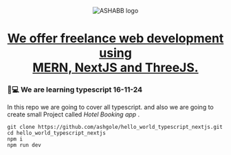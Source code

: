 <p align="center">
  <img src="https://www.ashabb.com/logo.jpg" alt="ASHABB logo" />
</p>
<h1 align='center'>
<a href="https://www.ashabb.com" target="_blank"> We offer freelance web development using <br/> MERN, NextJS and ThreeJS.</a>
</h1>

### 📖💻 We are learning typescript 16-11-24

In this repo we are going to cover all typescript. and also we are going to create small Project called *Hotel Booking app* .


```
git clone https://github.com/ashgole/hello_world_typescript_nextjs.git
cd hello_world_typescript_nextjs
npm i
npm run dev
```